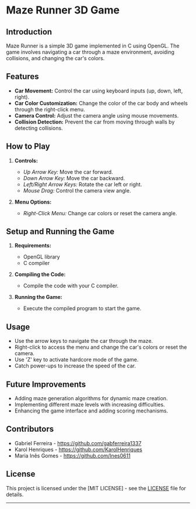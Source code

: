 # Maze Runner 3D Game

## Introduction
Maze Runner is a simple 3D game implemented in C using OpenGL. The game involves navigating a car through a maze environment, avoiding collisions, and changing the car's colors.

## Features
- **Car Movement:** Control the car using keyboard inputs (up, down, left, right).
- **Car Color Customization:** Change the color of the car body and wheels through the right-click menu.
- **Camera Control:** Adjust the camera angle using mouse movements.
- **Collision Detection:** Prevent the car from moving through walls by detecting collisions.

## How to Play
1. **Controls:**
    - *Up Arrow Key:* Move the car forward.
    - *Down Arrow Key:* Move the car backward.
    - *Left/Right Arrow Keys:* Rotate the car left or right.
    - *Mouse Drag:* Control the camera view angle.

2. **Menu Options:**
    - *Right-Click Menu:* Change car colors or reset the camera angle.

## Setup and Running the Game
1. **Requirements:**
    - OpenGL library
    - C compiler

2. **Compiling the Code:**
    - Compile the code with your C compiler.

3. **Running the Game:**
    - Execute the compiled program to start the game.

## Usage
- Use the arrow keys to navigate the car through the maze.
- Right-click to access the menu and change the car's colors or reset the camera.
- Use 'Z' key to activate hardcore mode of the game.
- Catch power-ups to increase the speed of the car.

## Future Improvements
- Adding maze generation algorithms for dynamic maze creation.
- Implementing different maze levels with increasing difficulties.
- Enhancing the game interface and adding scoring mechanisms.

## Contributors
- Gabriel Ferreira - https://github.com/gabferreira1337
- Karol Henriques - https://github.com/KarolHenriques
- Maria Inês Gomes - https://github.com/Ines0611

## License
This project is licensed under the [MIT LICENSE] - see the [LICENSE](link-to-license-file) file for details.

---
